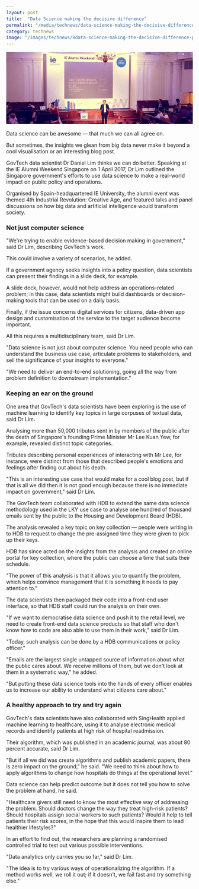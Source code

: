 ```yaml
---
layout: post
title:  "Data Science making the decisive difference"
permalink: "/media/technews/data-science-making-the-decisive-difference"
category: technews
image: "/images/technews/8data-science-making-the-decisive-difference-part-1.png"
---
```


![data science making the decisive difference](/images/technews/data-science-making-the-decisive-difference-part-1.png)

Data science can be awesome — that much we can all agree on.

But sometimes, the insights we glean from big data never make it beyond a cool visualisation or an interesting blog post.

GovTech data scientist Dr Daniel Lim thinks we can do better. Speaking at the IE Alumni Weekend Singapore on 1 April 2017, Dr Lim outlined the Singapore government's efforts to use data science to make a real-world impact on public policy and operations.

Organised by Spain-headquartered IE University, the alumni event was themed 4th Industrial Revolution: Creative Age, and featured talks and panel discussions on how big data and artificial intelligence would transform society.

### **Not just computer science**
"We're trying to enable evidence-based decision making in government," said Dr Lim, describing GovTech's work.

This could involve a variety of scenarios, he added.

If a government agency seeks insights into a policy question, data scientists can present their findings in a slide deck, for example.

A slide deck, however, would not help address an operations-related problem; in this case, data scientists might build dashboards or decision-making tools that can be used on a daily basis.

Finally, if the issue concerns digital services for citizens, data-driven app design and customisation of the service to the target audience become important.

All this requires a multidisciplinary team, said Dr Lim.

"Data science is not just about computer science. You need people who can understand the business use case, articulate problems to stakeholders, and sell the significance of your insights to everyone."

"We need to deliver an end-to-end solutioning, going all the way from problem definition to downstream implementation."

### **Keeping an ear on the ground**
One area that GovTech's data scientists have been exploring is the use of machine learning to identify key topics in large corpuses of textual data, said Dr Lim.

Analysing more than 50,000 tributes sent in by members of the public after the death of Singapore's founding Prime Minister Mr Lee Kuan Yew, for example, revealed distinct topic categories.

Tributes describing personal experiences of interacting with Mr Lee, for instance, were distinct from those that described people's emotions and feelings after finding out about his death.

"This is an interesting use case that would make for a cool blog post, but if that is all we did then it is not good enough because there is no immediate impact on government," said Dr Lim.

The GovTech team collaborated with HDB to extend the same data science methodology used in the LKY use case to analyse one hundred of thousand emails sent by the public to the Housing and Development Board (HDB).

The analysis revealed a key topic on key collection — people were writing in to HDB to request to change the pre-assigned time they were given to pick up their keys.

HDB has since acted on the insights from the analysis and created an online portal for key collection, where the public can choose a time that suits their schedule.

"The power of this analysis is that it allows you to quantify the problem, which helps convince management that it is something it needs to pay attention to."

The data scientists then packaged their code into a front-end user interface, so that HDB staff could run the analysis on their own.

"If we want to democratise data science and push it to the retail level, we need to create front-end data science products so that staff who don't know how to code are also able to use them in their work," said Dr Lim.

"Today, such analysis can be done by a HDB communications or policy officer."

"Emails are the largest single untapped source of information about what the public cares about. We receive millions of them, but we don't look at them in a systematic way," he added.

"But putting these data science tools into the hands of every officer enables us to increase our ability to understand what citizens care about."

### **A healthy approach to try and try again**
GovTech's data scientists have also collaborated with SingHealth applied machine learning to healthcare, using it to analyse electronic medical records and identify patients at high risk of hospital readmission.

Their algorithm, which was published in an academic journal, was about 80 percent accurate, said Dr Lim.

"But if all we did was create algorithms and publish academic papers, there is zero impact on the ground," he said. "We need to think about how to apply algorithms to change how hospitals do things at the operational level."

Data science can help predict outcome but it does not tell you how to solve the problem at hand, he said.

"Healthcare givers still need to know the most effective way of addressing the problem. Should doctors change the way they treat high-risk patients? Should hospitals assign social workers to such patients? Would it help to tell patients their risk scores, in the hope that this would inspire them to lead healthier lifestyles?"

In an effort to find out, the researchers are planning a randomised controlled trial to test out various possible interventions.

"Data analytics only carries you so far," said Dr Lim.

"The idea is to try various ways of operationalizing the algorithm. If a method works well, we roll it out; if it doesn't, we fail fast and try something else."
